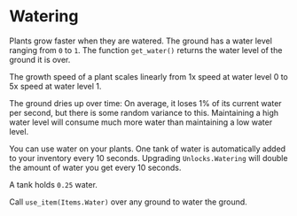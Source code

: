 # Watering
Plants grow faster when they are watered. The ground has a water level ranging from `0` to `1`.
The function `get_water()` returns the water level of the ground it is over.

The growth speed of a plant scales linearly from 1x speed at water level 0 to 5x speed at water level 1.

The ground dries up over time: On average, it loses 1% of its current water per second, but there is some random variance to this. Maintaining a high water level will consume much more water than maintaining a low water level.

You can use water on your plants. One tank of water is automatically added to your inventory every 10 seconds.
Upgrading `Unlocks.Watering` will double the amount of water you get every 10 seconds.

A tank holds `0.25` water.

Call `use_item(Items.Water)` over any ground to water the ground.
